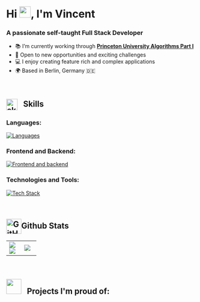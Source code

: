 # Hi <img src="https://raw.githubusercontent.com/MartinHeinz/MartinHeinz/master/wave.gif" width="30px" height="30px" />, I'm Vincent
### A passionate self-taught Full Stack Developer

- 📚 I’m currently working through **[Princeton University Algorithms Part I](https://www.coursera.org/learn/algorithms-part1/)**
- 💼 Open to new opportunities and exciting challenges
- 💻 I enjoy creating feature rich and complex applications
- 🌍 Based in Berlin, Germany 🇩🇪



&nbsp;



<h2>
  <img align="center" src="https://camo.githubusercontent.com/ec5c8741e4ed88b1a5824e32558e15983dbaf6b46ca017418a32e39b4036ba3b/68747470733a2f2f6d65646961322e67697068792e636f6d2f6d656469612f51737347456d706b79454f684243623765312f67697068792e6769663f6369643d656366303565343761306e336769316266716e74716d6f62386739616964316f796a327772336473336d67373030626c267269643d67697068792e676966" alt="skills gif" width="30" />
  &nbsp;
  Skills
</h2>

### Languages:
[![Languages](https://skillicons.dev/icons?i=js,ts,python,html,css,sqlite)](https://skillicons.dev)

### Frontend and Backend:
[![Frontend and backend](https://skillicons.dev/icons?i=react,tailwind,nodejs,express,postgres,prisma)](https://skillicons.dev)

### Technologies and Tools:
[![Tech Stack](https://skillicons.dev/icons?i=vite,npm,git,jest,vscode,webpack)](https://skillicons.dev)



&nbsp;



<h2><img align="center" src="https://camo.githubusercontent.com/792339729babf55dc139ac8189abba7aa4ff21366eecda37b3f0c37200dfa871/68747470733a2f2f6d656469612e67697068792e636f6d2f6d656469612f6959384352426451584f444a5343455249722f67697068792e676966" alt="GitHub stats" width="40" />Github Stats</h2>

<!--
![Top Langs](https://github-readme-stats.vercel.app/api/top-langs/?username=VincentLucht&theme=dark&show_icons=true&hide_border=true&layout=compact)
-->

<table>
  <tr>
    <td align="center" width="40%">
      <img src="https://github-readme-stats.vercel.app/api/top-langs/?username=VincentLucht&theme=tokyonight&show_icons=true" />
      <br/>
      <div align="center">
        <img src="https://github-profile-trophy.vercel.app/?username=vincentlucht&theme=onedark&title=Commit,Repositories,Experience" />
      </div>
    </td>
    <td align="center" width="60%">
      <img src="https://streak-stats.demolab.com/?user=vincentlucht&theme=tokyonight&hide_current_streak=true" />
    </td>
  </tr>
</table>


&nbsp;



<h2><img src="https://media.giphy.com/media/WUlplcMpOCEmTGBtBW/giphy.gif" width="40"/>&nbsp;&nbsp; Projects I'm proud of:</h2>
